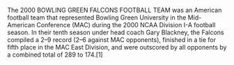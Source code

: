The 2000 BOWLING GREEN FALCONS FOOTBALL TEAM was an American football team that represented Bowling Green University in the Mid-American Conference (MAC) during the 2000 NCAA Division I-A football season. In their tenth season under head coach Gary Blackney, the Falcons compiled a 2–9 record (2–6 against MAC opponents), finished in a tie for fifth place in the MAC East Division, and were outscored by all opponents by a combined total of 289 to 174.[1]
